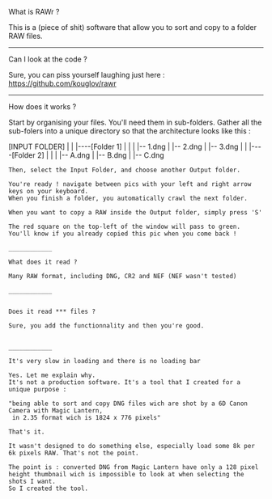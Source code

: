 What is RAWr ?

This is a (piece of shit) software that allow you to sort and copy to a folder RAW files.

____________

Can I look at the code ?

Sure, you can piss yourself laughing just here : https://github.com/kouglov/rawr

____________

How does it works ?

Start by organising your files. You'll need them in sub-folders.
Gather all the sub-folers into a unique directory so that the architecture looks like this : 

[INPUT FOLDER]
	|
	|
	|----[Folder 1]
	|        |
	|        |-- 1.dng
	|        |-- 2.dng
	|        |-- 3.dng
	|
	|
	|----[Folder 2]
	|        |
	|        |-- A.dng
	|        |-- B.dng
	|        |-- C.dng
	
	Then, select the Input Folder, and choose another Output folder.
	
	You're ready ! navigate between pics with your left and right arrow keys on your keyboard.
	When you finish a folder, you automatically crawl the next folder.
	
	When you want to copy a RAW inside the Output folder, simply press 'S'
	
	The red square on the top-left of the window will pass to green. 
	You'll know if you already copied this pic when you come back !
	
	____________
	
	What does it read ? 
	
	Many RAW format, including DNG, CR2 and NEF (NEF wasn't tested)
	
	____________
	
	
	Does it read *** files ?
	
	Sure, you add the functionnality and then you're good.
	
	
	____________
	
	It's very slow in loading and there is no loading bar
	
	Yes. Let me explain why.
	It's not a production software. It's a tool that I created for a unique purpose : 
	
	"being able to sort and copy DNG files wich are shot by a 6D Canon Camera with Magic Lantern, 
	 in 2.35 format wich is 1824 x 776 pixels"
	 
	That's it.
	
	It wasn't designed to do something else, especially load some 8k per 6k pixels RAW. That's not the point.
	
	The point is : converted DNG from Magic Lantern have only a 128 pixel height thumbnail wich is impossible to look at when selecting the shots I want.
	So I created the tool.
